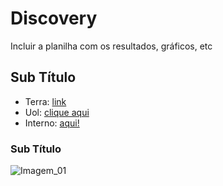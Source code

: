 # Discovery

Incluir a planilha com os resultados, gráficos, etc

## Sub Título

  - Terra: [link](www.terra.com.br)
  - Uol: [clique aqui](www.uol.com.br)
  - Interno: [aqui!](arquivo.pdf)

### Sub Título

  ![Imagem_01](/img/minha_figura.png)
